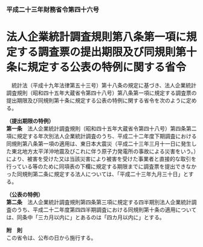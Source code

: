 ### 平成二十三年財務省令第四十六号  
# 法人企業統計調査規則第八条第一項に規定する調査票の提出期限及び同規則第十条に規定する公表の特例に関する省令  
　統計法（平成十九年法律第五十三号）第十八条の規定に基づき、法人企業統計調査規則（昭和四十五年大蔵省令第四十八号）第八条第一項に規定する調査票の提出期限及び同規則第十条に規定する公表の特例に関する省令を次のように定める。  
  
**（提出期限の特例）**  
**第一条**　法人企業統計調査規則（昭和四十五年大蔵省令第四十八号）第四条第二項に規定する年次別法人企業統計調査のうち、平成二十二年度下期調査における同規則第八条第一項の適用は、東日本大震災（平成二十三年三月十一日に発生した東北地方太平洋沖地震及びこれに伴う原子力発電所の事故による災害をいう。）により、被害を受けた又は当該災害により被害を受けた事業者と直接的な取引を行っている等のために同項表の下欄に規定する期限までに調査票を提出できなかった同規則第二条に規定する法人については、「平成二十三年九月三十日」とする。  
  
**（公表の特例）**  
**第二条**　法人企業統計調査規則第四条第三項に規定する四半期別法人企業統計調査のうち、平成二十二年度第四四半期調査における同規則第十条の適用については、同条中「三カ月以内に」とあるのは「四カ月以内に」とする。  
  
**附　則**  
この省令は、公布の日から施行する。  
  
